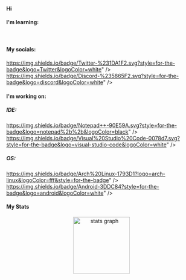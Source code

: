 #### Hi 


#### I'm learning:


<img scr="https://img.shields.io/badge/html5-%23E34F26.svg?style=for-the-badge&logo=html5&logoColor=white" />

<img scr="https://img.shields.io/badge/c%23-%23239120.svg?style=for-the-badge&logo=c-sharp&logoColor=white" />

#### My socials:

https://img.shields.io/badge/Twitter-%231DA1F2.svg?style=for-the-badge&logo=Twitter&logoColor=white" />
https://img.shields.io/badge/Discord-%235865F2.svg?style=for-the-badge&logo=discord&logoColor=white" />

#### I'm working on:
##### IDE:


 https://img.shields.io/badge/Notepad++-90E59A.svg?style=for-the-badge&logo=notepad%2b%2b&logoColor=black" />
 https://img.shields.io/badge/Visual%20Studio%20Code-0078d7.svg?style=for-the-badge&logo=visual-studio-code&logoColor=white" />

##### OS:
https://img.shields.io/badge/Arch%20Linux-1793D1?logo=arch-linux&logoColor=fff&style=for-the-badge" />
https://img.shields.io/badge/Android-3DDC84?style=for-the-badge&logo=android&logoColor=white" />


#### My Stats
<div align="center">
  <img src="https://github-readme-stats.vercel.app/api?hide_title=true&hide_rank=false&show_icons=true&include_all_commits=true&count_private=true&disable_animations=false&theme=slateorange&locale=en&hide_border=false&custom_title=Stats&username=mlotpl" height="150" alt="stats graph"  />



